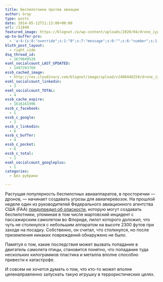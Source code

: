 ```yaml
---
title: Беспилотники против авиации
author: Gray
type: posts
date: 2014-05-12T11:13:00+00:00
url: /11840
featured_image: https://blognot.co/wp-content/uploads/2020/04/drone_iygdmn.jpg
wp-to-buffer-pro:
  - 'a:4:{s:8:"override";s:1:"0";s:7:"message";s:0:"";s:6:"number";s:1:"1";s:16:"alternateMessage";s:0:"";}'
bluth_post_layout:
  - right_side
dsq_thread_id:
  - 2679049526
esml_socialcount_LAST_UPDATED:
  - 1497203769
essb_cached_image:
  - http://res.cloudinary.com/blognot/image/upload/v1400440259/drone_iygdmn.jpg
esml_socialcount_linkedin:
  - 3
esml_socialcount_TOTAL:
  - 4
essb_cache_expire:
  - 1616161996
essb_c_facebook:
  - 1
essb_c_google:
  - 2
essb_c_linkedin:
  - 6
essb_c_buffer:
  - 4
essb_c_pocket:
  - 6
essb_c_total:
  - 1
esml_socialcount_googleplus:
  - 1
categories:
  - Без рубрики

---
```








Растущая популярность беспилотных авиааппаратов, в просторечии — дронов, — начинает создавать угрозы для авиаперевозок. На прошлой неделе один из руководителей Федерального авиационного агентства США (FAA) [предупредил об опасности][1], которую могут создавать беспилотники, упоминая в том числе мартовский инцидент с пассажирским самолетом во Флориде, пилот которого доложил, что чуть не столкнулся с небольшим аппаратом на высоте 2300 футов при заходе на посадку. Собственно, он считал, что столкнулся, но после приземления никаких повреждений обнаружено не было.

Памятуя о том, какие последствия может вызвать попадание в двигатель самолета птицы, становится понятно, что попадание туда нескольких килограммов пластика и металла вполне способно привести к катастрофе.

И совсем не хочется думать о том, что кто-то может вполне целенаправленно запускать такую игрушку в террористических целях.

 [1]: http://edition.cnn.com/2014/05/09/travel/unmanned-drone-danger/